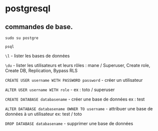# postgresql

## commandes de base.

`sudo su postgre`

`psql`

`\l` - lister les bases de données

`\du` - lister les utilisateurs et leurs rôles : mane / Superuser, Create role, Create DB, Replication, Bypass RLS

`CREATE USER username WITH PASSWORD password` - créer un utilisateur

`ALTER USER username WITH role` - ex : toto / superuser

`CREATE DATABASE databasename` - créer une base de données ex : test

`ALTER DATABASE databasename OWNER TO username` - attribuer une base de données à un utilisateur ex: test / toto

`DROP DATABASE databasename` - supprimer une base de données

